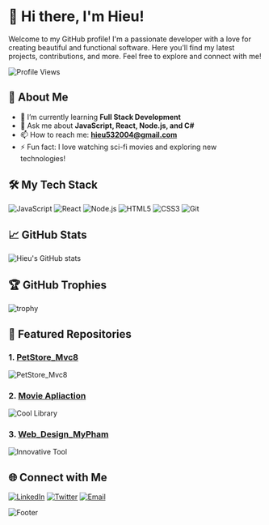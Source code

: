 # 👋 Hi there, I'm Hieu!

Welcome to my GitHub profile! I'm a passionate developer with a love for creating beautiful and functional software. Here you'll find my latest projects, contributions, and more. Feel free to explore and connect with me!

![Profile Views](https://komarev.com/ghpvc/?username=hieu532004&color=brightgreen)

## 🚀 About Me

- 🌱 I’m currently learning **Full Stack Development**
- 💬 Ask me about **JavaScript, React, Node.js, and C#**
- 📫 How to reach me: **hieu532004@gmail.com**
- ⚡ Fun fact: I love watching sci-fi movies and exploring new technologies!

## 🛠️ My Tech Stack

![JavaScript](https://img.shields.io/badge/-JavaScript-black?style=flat-square&logo=javascript)
![React](https://img.shields.io/badge/-React-black?style=flat-square&logo=react)
![Node.js](https://img.shields.io/badge/-Node.js-black?style=flat-square&logo=node.js)
![HTML5](https://img.shields.io/badge/-HTML5-black?style=flat-square&logo=html5)
![CSS3](https://img.shields.io/badge/-CSS3-black?style=flat-square&logo=css3)
![Git](https://img.shields.io/badge/-Git-black?style=flat-square&logo=git)

## 📈 GitHub Stats

![Hieu's GitHub stats](https://github-readme-stats.vercel.app/api?username=hieu532004&show_icons=true&theme=radical)

## 🏆 GitHub Trophies

![trophy](https://github-profile-trophy.vercel.app/?username=hieu532004&theme=onedark)

## 📂 Featured Repositories

### 1. [PetStore_Mvc8](https://github.com/hieu532004/PetStore_Mvc8.git)
![PetStore_Mvc8](https://github-readme-stats.vercel.app/api/pin/?username=hieu532004&repo=cool-library&theme=radical)

### 2. [Movie Apliaction](https://github.com/hieu532004/Movie-Application.git)
![Cool Library](https://github-readme-stats.vercel.app/api/pin/?username=hieu532004&repo=cool-library&theme=radical)

### 3. [Web_Design_MyPham](https://github.com/hieu532004/innovative-tool)
![Innovative Tool](https://github-readme-stats.vercel.app/api/pin/?username=hieu532004&repo=innovative-tool&theme=radical)

## 🌐 Connect with Me

[![LinkedIn](https://img.shields.io/badge/-LinkedIn-blue?style=flat-square&logo=linkedin)](https://www.linkedin.com/in/hieu532004)
[![Twitter](https://img.shields.io/badge/-Twitter-blue?style=flat-square&logo=twitter)](https://twitter.com/hieu532004)
[![Email](https://img.shields.io/badge/-Email-black?style=flat-square&logo=gmail)](mailto:hieu532004@example.com)

![Footer](https://capsule-render.vercel.app/api?type=waving&color=gradient&height=100&section=footer)
